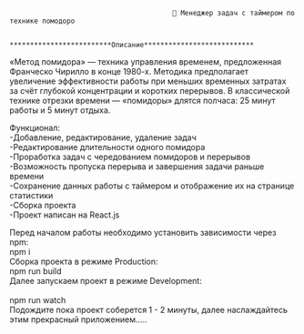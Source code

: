                                             🍅 Менеджер задач с таймером по технике помодоро

                                        *************************Описание***************************
«Метод помидора» — техника управления временем, предложенная Франческо Чирилло в конце 1980-х. Методика предполагает увеличение эффективности работы при меньших временных затратах за счёт глубокой концентрации и коротких перерывов. В классической технике отрезки времени — «помидоры» длятся полчаса: 25 минут работы и 5 минут отдыха.

Функционал:
<br>
-Добавление, редактирование, удаление задач
<br>
-Редактирование длительности одного помидора
<br>
-Проработка задач с чередованием помидоров и перерывов
<br>
-Возможность пропуска перерыва и завершения задачи раньше времени
<br>
-Сохранение данных работы с таймером и отображение их на странице статистики
<br>
-Сборка проекта
<br>
-Проект написан на React.js

Перед началом работы необходимо установить зависимости через npm:
<br>
                            npm i
<br>
Сборка проекта в режиме Production:
<br>
                        npm run build
<br>
Далее запускаем проект в режиме Development:  
<br>
                        npm run watch
<br>
Подождите пока проект соберется 1 - 2 минуты, далее наслаждайтесь этим прекрасный приложением.....